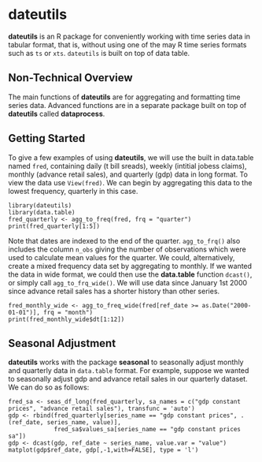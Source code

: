 
# dateutils

**dateutils** is an R package for conveniently working with time series data in tabular format, that is, without using one of the may R time series formats such as `ts` or `xts`. `dateutils` is built on top of data table.

## Non-Technical Overview

The main functions of **dateutils** are for aggregating and formatting time series data. Advanced functions are in a separate package built on top of **dateutils** called **dataprocess**. 

## Getting Started

To give a few examples of using **dateutils**, we will use the built in data.table named `fred`, containing daily (t bill sreads), weekly (intitial jobess claims), monthly (advance retail sales), and quarterly (gdp) data in long format. To view the data use `View(fred)`. We can begin by aggregating this data to the lowest frequency, quarterly in this case. 


```{r}
library(dateutils)
library(data.table)
fred_quarterly <- agg_to_freq(fred, frq = "quarter")
print(fred_quarterly[1:5])
```

Note that dates are indexed to the end of the quarter. `agg_to_frq()` also includes the column `n_obs` giving the number of observations which were used to calculate mean values for the quarter. We could, alternatively, create a mixed frequency data set by aggregating to monthly. If we wanted the data in wide format, we could then use the **data.table** function `dcast()`, or simply call `agg_to_frq_wide()`. We will use data since January 1st 2000 since advance retail sales has a shorter history than other series.

```{r}
fred_monthly_wide <- agg_to_freq_wide(fred[ref_date >= as.Date("2000-01-01")], frq = "month")
print(fred_monthly_wide$dt[1:12])
```

## Seasonal Adjustment

**dateutils** works with the package **seasonal** to seasonally adjust monthly and quarterly data in `data.table` format. For example, suppose we wanted to seasonally adjust gdp and advance retail sales in our quarterly dataset. We can do so as follows:

```{r}
fred_sa <- seas_df_long(fred_quarterly, sa_names = c("gdp constant prices", "advance retail sales"), transfunc = 'auto')
gdp <- rbind(fred_quarterly[series_name == "gdp constant prices", .(ref_date, series_name, value)],
             fred_sa$values_sa[series_name == "gdp constant prices sa"])
gdp <- dcast(gdp, ref_date ~ series_name, value.var = "value")
matplot(gdp$ref_date, gdp[,-1,with=FALSE], type = 'l')
```

